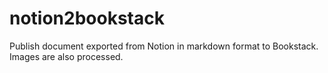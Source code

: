 # notion2bookstack
Publish document exported from Notion in markdown format to Bookstack. Images are also processed.
